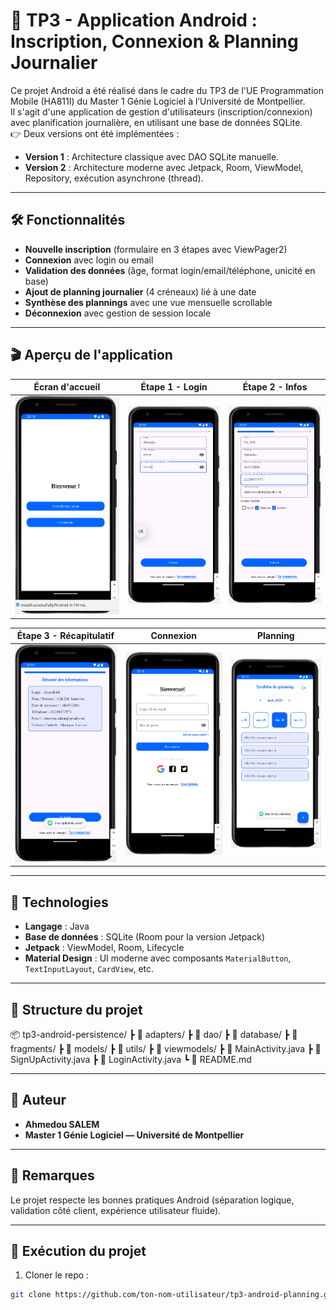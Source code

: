 # 📱 TP3 - Application Android : Inscription, Connexion & Planning Journalier

Ce projet Android a été réalisé dans le cadre du TP3 de l'UE Programmation Mobile (HA811I) du Master 1 Génie Logiciel à l’Université de Montpellier.  
Il s'agit d'une application de gestion d'utilisateurs (inscription/connexion) avec planification journalière, en utilisant une base de données SQLite.  
👉 Deux versions ont été implémentées :
- **Version 1** : Architecture classique avec DAO SQLite manuelle.
- **Version 2** : Architecture moderne avec Jetpack, Room, ViewModel, Repository, exécution asynchrone (thread).

---

## 🛠️ Fonctionnalités

- **Nouvelle inscription** (formulaire en 3 étapes avec ViewPager2)
- **Connexion** avec login ou email
- **Validation des données** (âge, format login/email/téléphone, unicité en base)
- **Ajout de planning journalier** (4 créneaux) lié à une date
- **Synthèse des plannings** avec une vue mensuelle scrollable
- **Déconnexion** avec gestion de session locale

---

## 🎬 Aperçu de l'application

| Écran d'accueil | Étape 1 - Login | Étape 2 - Infos |
|-----------------|-----------------|------------------|
| ![](images/welcome_screen.png) | ![](images/fragment_login.png) | ![](images/fragment_info.png) |

| Étape 3 - Récapitulatif | Connexion | Planning |
|-------------------------|-----------|----------|
| ![](images/fragment_summary.png) | ![](images/LoginScreen.png) | ![](images/planning_summary.png) |


---

## 🧰 Technologies

- **Langage** : Java
- **Base de données** : SQLite (Room pour la version Jetpack)
- **Jetpack** : ViewModel, Room, Lifecycle
- **Material Design** : UI moderne avec composants `MaterialButton`, `TextInputLayout`, `CardView`, etc.

---

## 📂 Structure du projet

📦 tp3-android-persistence/
┣ 📁 adapters/
┣ 📁 dao/
┣ 📁 database/
┣ 📁 fragments/
┣ 📁 models/
┣ 📁 utils/
┣ 📁 viewmodels/
┣ 📄 MainActivity.java
┣ 📄 SignUpActivity.java
┣ 📄 LoginActivity.java
┗ 📄 README.md

---

## 📌 Auteur
- **Ahmedou SALEM**
- **Master 1 Génie Logiciel — Université de Montpellier**

---

## 🌟 Remarques
Le projet respecte les bonnes pratiques Android (séparation logique, validation côté client, expérience utilisateur fluide).

---

## 🚀 Exécution du projet

1. Cloner le repo :
```bash
git clone https://github.com/ton-nom-utilisateur/tp3-android-planning.git

